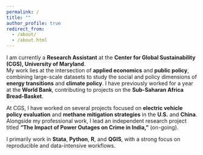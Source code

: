 ```yaml
---
permalink: /
title: ""
author_profile: true
redirect_from: 
  - /about/
  - /about.html
---
```


I am currently a **Research Assistant** at the **Center for Global Sustainability (CGS), University of Maryland**.  
My work lies at the intersection of **applied economics** and **public policy**, combining large-scale datasets to study the social and policy dimensions of **energy transitions** and **climate policy**. I have previously worked for a year at the **World Bank**, contributing to projects on the **Sub-Saharan Africa Bread-Basket**.  

At CGS, I have worked on several projects focused on **electric vehicle policy evaluation** and **methane mitigation strategies** in the **U.S.** and **China**. Alongside my professional work, I lead an independent research project titled **“The Impact of Power Outages on Crime in India,”** (on-going). 

I primarily work in **Stata**, **Python**, **R**, and **QGIS**, with a strong focus on reproducible and data-intensive workflows.
 

